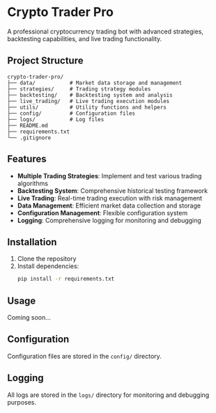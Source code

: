 # Crypto Trader Pro

A professional cryptocurrency trading bot with advanced strategies, backtesting capabilities, and live trading functionality.

## Project Structure

```
crypto-trader-pro/
├── data/           # Market data storage and management
├── strategies/     # Trading strategy modules
├── backtesting/    # Backtesting system and analysis
├── live_trading/   # Live trading execution modules
├── utils/          # Utility functions and helpers
├── config/         # Configuration files
├── logs/           # Log files
├── README.md
├── requirements.txt
└── .gitignore
```

## Features

- **Multiple Trading Strategies**: Implement and test various trading algorithms
- **Backtesting System**: Comprehensive historical testing framework
- **Live Trading**: Real-time trading execution with risk management
- **Data Management**: Efficient market data collection and storage
- **Configuration Management**: Flexible configuration system
- **Logging**: Comprehensive logging for monitoring and debugging

## Installation

1. Clone the repository
2. Install dependencies:
   ```bash
   pip install -r requirements.txt
   ```

## Usage

Coming soon...

## Configuration

Configuration files are stored in the `config/` directory.

## Logging

All logs are stored in the `logs/` directory for monitoring and debugging purposes.